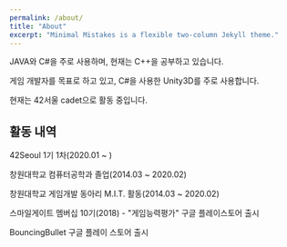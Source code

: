 ```yaml
---
permalink: /about/
title: "About"
excerpt: "Minimal Mistakes is a flexible two-column Jekyll theme."
---
```


JAVA와 C#을 주로 사용하며, 현재는 C++을 공부하고 있습니다.

게임 개발자를 목표로 하고 있고, C#을 사용한 Unity3D를 주로 사용합니다.

현재는 42서울 cadet으로 활동 중입니다.

## 활동 내역

42Seoul 1기 1차(2020.01 ~ )

창원대학교 컴퓨터공학과 졸업(2014.03 ~ 2020.02)

창원대학교 게임개발 동아리 M.I.T. 활동(2014.03 ~ 2020.02)

스마일게이트 멤버십 10기(2018) - "게임능력평가" 구글 플레이스토어 출시

BouncingBullet 구글 플레이 스토어 출시
